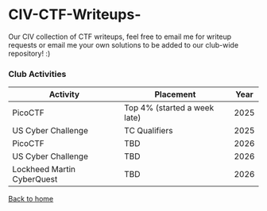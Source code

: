 # CIV-CTF-Writeups-
Our CIV collection of CTF writeups, feel free to email me for writeup requests or email me your own solutions to be added to our club-wide repository! :)

### Club Activities

| Activity | Placement | Year|
|---|---|---|
| PicoCTF  | Top 4% (started a week late) |2025|
| US Cyber Challenge | TC Qualifiers |2025|
| PicoCTF  | TBD |2026|
| US Cyber Challenge | TBD |2026|
| Lockheed Martin CyberQuest | TBD |2026|

[Back to home](https://github.com/eliu-civ/CIV-CTF-Writeups-)
